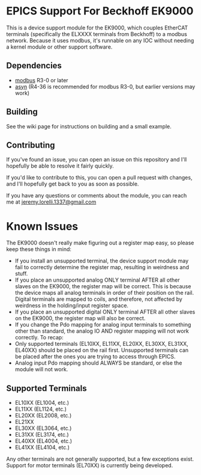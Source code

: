 # EPICS Support For Beckhoff EK9000

This is a device support module for the EK9000, which couples EtherCAT terminals (specifically the ELXXXX terminals from Beckhoff) to a modbus network.
Because it uses modbus, it's runnable on any IOC without needing a kernel module or other support software.

## Dependencies

* [modbus](https://github.com/epics-modules/modbus) R3-0 or later
* [asyn](https://github.com/epics-modules/asyn) (R4-36 is recommended for modbus R3-0, but earlier versions may work)

## Building

See the wiki page for instructions on building and a small example.

## Contributing

If you've found an issue, you can open an issue on this repository and I'll hopefully be able to resolve it fairly quickly.

If you'd like to contribute to this, you can open a pull request with changes, and I'll hopefully get back to you as soon as possible.

If you have any questions or comments about the module, you can reach me at jeremy.lorelli.1337@gmail.com

# Known Issues

The EK9000 doesn't really make figuring out a register map easy, so please keep these things in mind:

* If you install an unsupported terminal, the device support module may fail to correctly determine the register map, resulting in weirdness and stuff.
* If you place an unsupported analog ONLY terminal AFTER all other slaves on the EK9000, the register map will be correct. This is because the device maps all analog terminals in order of their position on the rail. Digital terminals are mapped to coils, and therefore, not affected by weirdness in the holding/input register space.
* If you place an unsupported digital ONLY terminal AFTER all other slaves on the EK9000, the register map will also be correct.
* If you change the Pdo mapping for analog input terminals to something other than standard, the analog IO AND register mapping will not work correctly.
To recap:
* Only supported terminals (EL10XX, EL11XX, EL20XX, EL30XX, EL31XX, EL40XX) should be placed on the rail first. Unsupported terminals can be placed after the ones you are trying to access through EPICS.
* Analog input Pdo mapping should ALWAYS be standard, or else the module will not work.

## Supported Terminals

* EL10XX (EL1004, etc.)
* EL11XX (EL1124, etc.)
* EL20XX (EL2008, etc.)
* EL21XX
* EL30XX (EL3064, etc.)
* EL31XX (EL3174, etc.)
* EL40XX (EL4004, etc.)
* EL41XX (EL4104, etc.)

Any other terminals are not generally supported, but a few exceptions exist.
Support for motor terminals (EL70XX) is currently being developed.
